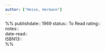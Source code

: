 ```yaml
---
author: ["Hesse, Hermann"]
---
```

%%
publishdate:: 1969
status:: To Read
rating::  
notes::  
date-read::  
ISBN13::  
%%